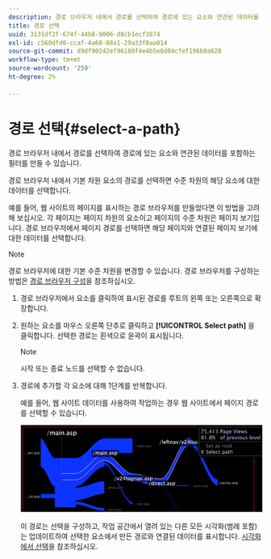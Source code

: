 ```yaml
---
description: 경로 브라우저 내에서 경로를 선택하여 경로에 있는 요소와 연관된 데이터를 포함하는 필터를 만들 수 있습니다.
title: 경로 선택
uuid: 3131df2f-674f-44b8-9006-d8cb1ecf3874
exl-id: c560dfd0-ccaf-4a60-88a1-29a33f8aa014
source-git-commit: d9df90242ef96188f4e4b5e6d04cfef196b0a628
workflow-type: tm+mt
source-wordcount: '259'
ht-degree: 2%

---
```


# 경로 선택{#select-a-path}

경로 브라우저 내에서 경로를 선택하여 경로에 있는 요소와 연관된 데이터를 포함하는 필터를 만들 수 있습니다.

경로 브라우저 내에서 기본 차원 요소의 경로를 선택하면 수준 차원의 해당 요소에 대한 데이터를 선택합니다.

예를 들어, 웹 사이트의 페이지를 표시하는 경로 브라우저를 만들었다면 이 방법을 고려해 보십시오. 각 페이지는 페이지 차원의 요소이고 페이지의 수준 차원은 페이지 보기입니다. 경로 브라우저에서 페이지 경로를 선택하면 해당 페이지와 연결된 페이지 보기에 대한 데이터를 선택합니다.

>[!NOTE]
>
>경로 브라우저에 대한 기본 수준 차원을 변경할 수 있습니다. 경로 브라우저를 구성하는 방법은 [경로 브라우저 구성](../../../../home/c-get-started/c-intf-anlys-ftrs/t-config-path-brwsr.md#task-bbb3ddaa140a414f984b697c2b8202a3)을 참조하십시오.

1. 경로 브라우저에서 요소를 클릭하여 표시된 경로를 루트의 왼쪽 또는 오른쪽으로 확장합니다.
1. 원하는 요소를 마우스 오른쪽 단추로 클릭하고 **[!UICONTROL Select path]** 을 클릭합니다. 선택한 경로는 흰색으로 윤곽이 표시됩니다.

   >[!NOTE]
   >
   >시작 또는 종료 노드를 선택할 수 없습니다.

1. 경로에 추가할 각 요소에 대해 1단계를 반복합니다.

   예를 들어, 웹 사이트 데이터를 사용하여 작업하는 경우 웹 사이트에서 페이지 경로를 선택할 수 있습니다.

   ![](assets/client-path.png)

   이 경로는 선택을 구성하고, 작업 공간에서 열려 있는 다른 모든 시각화(범례 포함)는 업데이트하여 선택한 요소에서 만든 경로와 연결된 데이터를 표시합니다. [시각화에서 선택](../../../../home/c-get-started/c-vis/c-sel-vis/c-sel-vis.md#concept-012870ec22c7476e9afbf3b8b2515746)을 참조하십시오.
